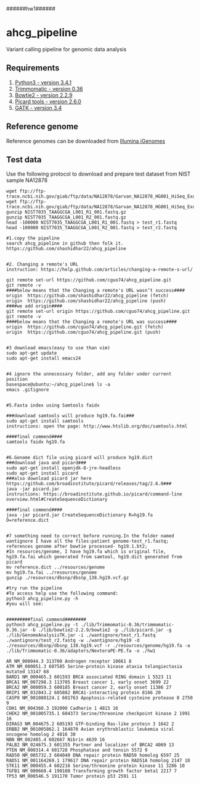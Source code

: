 ######hw1######

# ahcg_pipeline
Variant calling pipeline for genomic data analysis

## Requirements

1. [Python3 - version 3.4.1](https://www.python.org/download/releases/3.4.1/)
2. [Trimmomatic - version 0.36](http://www.usadellab.org/cms/uploads/supplementary/Trimmomatic/Trimmomatic-0.36.zip)
3. [Bowtie2 - version 2.2.9](https://sourceforge.net/projects/bowtie-bio/files/bowtie2/2.2.9/)
4. [Picard tools - version 2.6.0](https://github.com/broadinstitute/picard/releases/download/2.6.0/picard.jar)
5. [GATK - version 3.4](https://software.broadinstitute.org/gatk/download/)

## Reference genome

Reference genomes can be downloaded from [Illumina iGenomes](http://support.illumina.com/sequencing/sequencing_software/igenome.html)

## Test data

Use the following protocol to download and prepare test dataset from NIST sample NA12878

```{sh}
wget ftp://ftp-trace.ncbi.nih.gov/giab/ftp/data/NA12878/Garvan_NA12878_HG001_HiSeq_Exome/NIST7035_TAAGGCGA_L001_R1_001.fastq.gz
wget ftp://ftp-trace.ncbi.nih.gov/giab/ftp/data/NA12878/Garvan_NA12878_HG001_HiSeq_Exome/NIST7035_TAAGGCGA_L001_R2_001.fastq.gz
gunzip NIST7035_TAAGGCGA_L001_R1_001.fastq.gz
gunzip NIST7035_TAAGGCGA_L001_R2_001.fastq.gz
head -100000 NIST7035_TAAGGCGA_L001_R1_001.fastq > test_r1.fastq
head -100000 NIST7035_TAAGGCGA_L001_R2_001.fastq > test_r2.fastq

#1.copy the pipeline
search ahcg_pipeline in github then folk it.
https://github.com/shashidhar22/ahcg_pipeline


#2. Changing a remote's URL
instruction: https://help.github.com/articles/changing-a-remote-s-url/

git remote set-url https://github.com/cguo74/ahcg_pipeline.git
git remote -v
####below means that the Changing a remote's URL wasn’t success####
origin	https://github.com/shashidhar22/ahcg_pipeline (fetch)
origin	https://github.com/shashidhar22/ahcg_pipeline (push)
####we add origin####
git remote set-url origin https://github.com/cguo74/ahcg_pipeline.git
git remote -v
####below means that the Changing a remote's URL was success####
origin	https://github.com/cguo74/ahcg_pipeline.git (fetch)
origin	https://github.com/cguo74/ahcg_pipeline.git (push)


#3 download emacs(easy to use than vim)
sudo apt-get update
sudo apt-get install emacs24


#4 ignore the unnecessary folder, add any folder under current position
basespace@ubuntu:~/ahcg_pipeline$ ls -a 
emacs .gitignore


#5.Fasta index using Samtools faidx

###download samtools will produce hg19.fa.fai###
sudo apt-get install samtools
instructions: open the page: http://www.htslib.org/doc/samtools.html

####final commend####
samtools faidx hg19.fa


#6.Genome dict file using picard will produce hg19.dict
###download java and picard###
sudo apt-get install openjdk-8-jre-headless
sudo apt-get install picard
###also download picard jar here https://github.com/broadinstitute/picard/releases/tag/2.6.0###
java -jar picard.jar
instructions: https://broadinstitute.github.io/picard/command-line overview.html#CreateSequenceDictionary

####final commend####
java -jar picard.jar CreateSequenceDictionary R=hg19.fa O=reference.dict


#7 something need to correct before running.In the folder named wantignore I have all the files:patient genome-test_r1.fastq; references genome after bowtie processed- hg19.1.bt2; 
#In resources/genome, I have hg19.fa which is original file, hg19.fa.fai which generated from samtool, hg19.dict generated from picard
mv reference.dict ../resources/genome
mv hg19.fa.fai ../resources/genome
gunzip ./resources/dbsnp/dbsnp_138.hg19.vcf.gz

#try run the pipeline
#To access help use the following command:
python3 ahcg_pipeline.py -h
#you will see:


#########final commend########
python3 ahcg_pipeline.py -t ./lib/Trimmomatic-0.36/trimmomatic-0.36.jar -b ./lib/bowtie2-2.2.9/bowtie2 -p ./lib/picard.jar -g ./lib/GenomeAnalysisTK.jar -i ./wantignore/test_r1.fastq ./wantignore/test_r2.fastq -w ./wantignore/hg19 -d ./resources/dbsnp/dbsnp_138.hg19.vcf -r ./resources/genome/hg19.fa -a ./lib/Trimmomatic-0.36/adapters/NexteraPE-PE.fa -o ./hw1

AR NM_000044.3 313700 Androgen receptor 10661 8
ATM NM_000051.3 607585 Serine-protein kinase ataxia telangiectasia mutated 13147 68
BARD1 NM_000465.3 601593 BRCA associated RING domain 1 5523 11
BRCA1 NM_007298.3 113705 Breast cancer 1, early onset 3699 22
BRCA2 NM_000059.3 600185 Breast cancer 2, early onset 11386 27
BRIP1 NM_032043.2 605882 BRCA1-interacting protein 8166 20
CASP8 NM_001080124.1 601763 Apoptosis-related cysteine protease 8 2750 9
CDH1 NM_004360.3 192090 Cadherin 1 4815 16
CHEK2 NM_001005735.1 604373 Serine/threonine checkpoint kinase 2 1991 16
DIRAS3 NM_004675.2 605193 GTP-binding Ras-like protein 3 1642 2
ERBB2 NM_001005862.1 164870 Avian erythroblastic leukemia viral oncogene homolog 2 4816 30
NBN NM_002485.4 602667 Nibrin 4639 16
PALB2 NM_024675.3 601355 Partner and localizer of BRCA2 4069 13
PTEN NM_000314.4 601728 Phosphatase and tensin 5572 9
RAD50 NM_005732.3 604040 DNA repair protein RAD50 homolog 6597 25
RAD51 NM_001164269.1 179617 DNA repair protein RAD51A homolog 2147 10
STK11 NM_000455.4 602216 Serine/threonine protein kinase 11 3286 10
TGFB1 NM_000660.4 190180 Transforming growth factor beta1 2217 7
TP53 NM_000546.5 191170 Tumor protein p53 2591 11